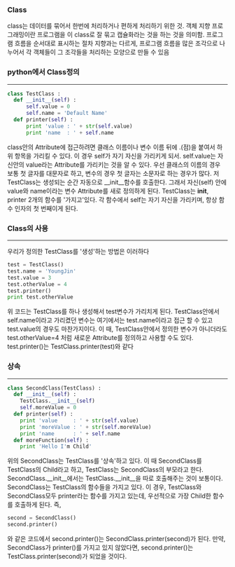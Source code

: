 ### Class
class는 데이터를 묶어서 한번에 처리하거나 편하게 처리하기 위한 것.
객체 지향 프로그래밍이란 프로그램을 이 class로 잘 묶고 캡슐화라는 것을 하는 것을 의미함.
프로그램 흐름을 순서대로 표시하는 절차 지향과는 다르게, 프로그램 흐름을 많은 조각으로 나누어서 각 객체들이 그 조각들을 처리하는
모양으로 만들 수 있음

### python에서 Class정의
--------------------------------
```python
class TestClass :
  def __init__(self) :
      self.value = 0
      self.name = 'Default Name'
  def printer(self) :
      print 'value : ' + str(self.value)
      print 'name  : ' + self.name
```
class안의 Attribute에 접근하려면 클래스 이름이나 변수 이름 뒤에 .(점)을 붙여서 하위 항목을 가리킬 수 있다.
이 경우 self가 자기 자신을 가리키게 되서. self.value는 자신안의 value라는 Attribute를 가리키는 것을 알 수 있다.
우선 클래스의 이름의 경우 보통 첫 글자를 대문자로 하고, 변수의 경우 첫 글자는 소문자로 하는 경우가 많다.
저 TestClass는 생성되는 순간 자동으로 __init__함수를 호출한다. 그래서 자신(self) 안에 value와 name이라는 변수 Attribute를 새로
정의하게 된다.
TestClass는 __init__, printer 2개의 함수를 '가지고'있다. 각 함수에서 self는 자기 자신을 가리키며, 항상 함수 인자의 첫 번째이게 된다.

### Class의 사용
--------------------------------
우리가 정의한 TestClass를 '생성'하는 방법은 이러하다
```python
test = TestClass()
test.name = 'YoungJin'
test.value = 3
test.otherValue = 4
test.printer()
print test.otherValue
```
위 코드는 TestClass를 하나 생성해서 test변수가 가리치게 된다.
TestClass안에서 self.name이라고 가리켰던 변수는 여기에서는 test.name이라고 접근 할 수 있고 test.value의 경우도 마찬가지이다.
이 때, TestClass안에서 정의한 변수가 아니더라도 test.otherValue=4 처럼 새로운 Attribute를 정의하고 사용할 수도 있다.
test.printer()는 TestClass.printer(test)와 같다

### 상속
--------------------------------
```python
class SecondClass(TestClass) :
  def __init__(self) :
    TestClass.__init__(self)
    self.moreValue = 0
  def printer(self) :
    print 'value     : ' + str(self.value)
    print 'moreValue : ' + str(self.moreValue)
    print 'name      : ' + self.name
  def moreFunction(self) :
    print 'Hello I'm Child'
```
위의 SecondClass는 TestClass를 '상속'하고 있다. 이 때 SecondClass를 TestClass의 Child라고 하고, TestClass는 SecondClass의
부모라고 한다.
SecondClass.__init__에서는 TestClass.__init__을 따로 호출해주는 것이 보통이다.
SecondClass는 TestClass의 함수들을 가지고 있다.
이 경우, TestClass와 SecondClass모두 printer라는 함수를 가지고 있는데, 우선적으로 가장 Child한 함수를 호출하게 된다. 즉,
```python
second = SecondClass()
second.printer()
```
와 같은 코드에서 second.printer()는 SecondClass.printer(second)가 된다.
만약, SecondClass가 printer()를 가지고 있지 않았다면, second.printer()는 TestClass.printer(second)가 되었을 것이다.

